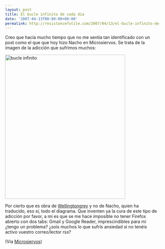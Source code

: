 ```yaml
---
layout: post
title: El bucle infinito de cada día
date: '2007-04-13T00:00:00+00:00'
permalink: http://resistancefutile.com/2007/04/13/el-bucle-infinito-de-cada-dia/
---
```

Creo que hacía mucho tiempo que no me sentía tan identificado con un post como el que que hoy hizo Nacho en Microsiervos. Se trata de la imagen de la adicción que sufrimos muchos:

<img class="centro" src="http://resistancefutile.com/wp-content/infinite-loop.png" width="391" height="469" alt="bucle infinito" class="imageframe imgaligncenter" />

Por cierto que es obra de <a href="http://www.wellingtongrey.net/miscellanea/archive/2007-04-08--infinite-loop.html">Wellingtongrey</a> y no de Nacho, quien ha traducido, eso sí, todo el diagrama. Que inventen ya la cura de este tipo de adicción por favor, a mi es que se me hace imposible no tener Firefox abierto con dos tabs: Gmail y Google Reader, imprescindibles para mí ¿tengo un problema? ¿sois muchos lo que sufrís ansiedad si no tenéis activo vuestro correo/lector rss?

(Vía <a href="http://www.microsiervos.com/archivo/humor/atrapado-bucle-infinito.html">Microsiervos</a>)
